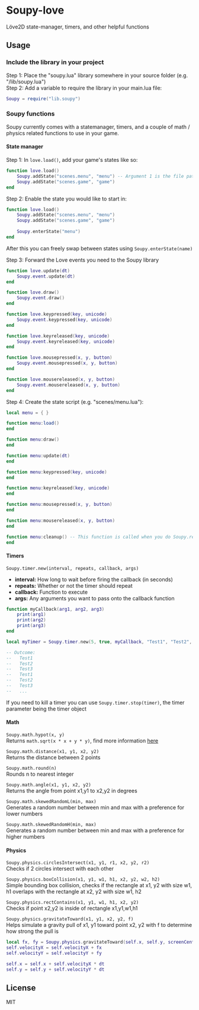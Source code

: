 # Soupy-love
Löve2D state-manager, timers, and other helpful functions

## Usage

### Include the library in your project
Step 1: Place the "soupy.lua" library somewhere in your source folder (e.g. "/lib/soupy.lua")<br/>
Step 2: Add a variable to require the library in your main.lua file:
```lua
Soupy = require("lib.soupy")
```

### Soupy functions
Soupy currently comes with a statemanager, timers, and a couple of math / physics related functions to use in your game.

#### State manager
Step 1: In `love.load()`, add your game's states like so:
```lua
function love.load()
	Soupy.addState("scenes.menu", "menu") -- Argument 1 is the file path for require, argument 2 is the state's name
	Soupy.addState("scenes.game", "game")
end
```

Step 2: Enable the state you would like to start in:
```lua
function love.load()
	Soupy.addState("scenes.menu", "menu")
	Soupy.addState("scenes.game", "game")
	
	Soupy.enterState("menu")
end
```
After this you can freely swap between states using `Soupy.enterState(name)`

Step 3: Forward the Love events you need to the Soupy library
```lua
function love.update(dt)
	Soupy.event.update(dt)
end

function love.draw()
	Soupy.event.draw()
end

function love.keypressed(key, unicode)
	Soupy.event.keypressed(key, unicode)
end

function love.keyreleased(key, unicode)
	Soupy.event.keyreleased(key, unicode)
end

function love.mousepressed(x, y, button)
	Soupy.event.mousepressed(x, y, button)
end

function love.mousereleased(x, y, button)
	Soupy.event.mousereleased(x, y, button)
end
```

Step 4: Create the state script (e.g. "scenes/menu.lua"):
```lua
local menu = { }

function menu:load()
end

function menu:draw()
end

function menu:update(dt)
end

function menu:keypressed(key, unicode)
end

function menu:keyreleased(key, unicode)
end

function menu:mousepressed(x, y, button)
end

function menu:mousereleased(x, y, button)
end

function menu:cleanup() -- This function is called when you do Soupy.removeState(name), and is used to clean up any variables/assets that are no longer needed
end
```

#### Timers
`Soupy.timer.new(interval, repeats, callback, args)`
- **interval:** How long to wait before firing the callback (in seconds)
- **repeats:** Whether or not the timer should repeat
- **callback:** Function to execute
- **args:** Any arguments you want to pass onto the callback function
```lua
function myCallback(arg1, arg2, arg3)
	print(arg1)
	print(arg2)
	print(arg3)
end

local myTimer = Soupy.timer.new(5, true, myCallback, "Test1", "Test2", "Test3")

-- Outcome:
--   Test1
--   Test2
--   Test3
--   Test1
--   Test2
--   Test3
--   ...
```
If you need to kill a timer you can use `Soupy.timer.stop(timer)`, the timer parameter being the timer object

#### Math
`Soupy.math.hypot(x, y)`<br/>
Returns `math.sqrt(x * x + y * y)`, find more information [here](https://en.wikipedia.org/wiki/Hypot)

`Soupy.math.distance(x1, y1, x2, y2)`<br/>
Returns the distance between 2 points

`Soupy.math.round(n)`<br/>
Rounds n to nearest integer

`Soupy.math.angle(x1, y1, x2, y2)`</br>
Returns the angle from point x1,y1 to x2,y2 in degrees

`Soupy.math.skewedRandomL(min, max)`<br/>
Generates a random number between min and max with a preference for lower numbers

`Soupy.math.skewedRandomH(min, max)`<br/>
Generates a random number between min and max with a preference for higher numbers

#### Physics
`Soupy.physics.circlesIntersect(x1, y1, r1, x2, y2, r2)`<br/>
Checks if 2 circles intersect with each other

`Soupy.physics.boxCollision(x1, y1, w1, h1, x2, y2, w2, h2)`<br/>
Simple bounding box collision, checks if the rectangle at x1, y2 with size w1, h1 overlaps with the rectangle at x2, y2 with size w1, h2

`Soupy.physics.rectContains(x1, y1, w1, h1, x2, y2)`</br>
Checks if point x2,y2 is inside of rectangle x1,y1,w1,h1

`Soupy.physics.gravitateToward(x1, y1, x2, y2, f)`<br/>
Helps simulate a gravity pull of x1, y1 toward point x2, y2 with f to determine how strong the pull is
```lua
local fx, fy = Soupy.physics.gravitateToward(self.x, self.y, screenCenterX, screenCenterY, 500)
self.velocityX = self.velocityX + fx
self.velocityY = self.velocityY + fy

self.x = self.x + self.velocityX * dt
self.y = self.y + self.velocityY * dt
```

## License
MIT
